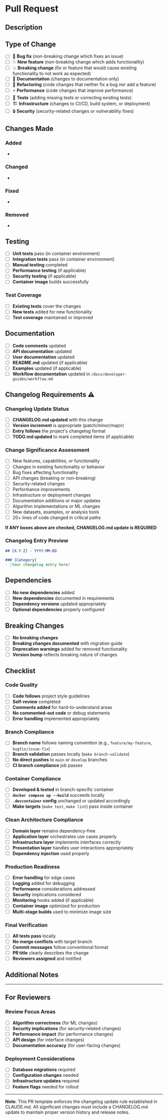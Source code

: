 # Pull Request

## Description
<!-- Provide a brief description of the changes in this PR -->

## Type of Change
<!-- Check the type of change that applies to this PR -->

- [ ] 🐛 **Bug fix** (non-breaking change which fixes an issue)
- [ ] ✨ **New feature** (non-breaking change which adds functionality)
- [ ] 💥 **Breaking change** (fix or feature that would cause existing functionality to not work as expected)
- [ ] 📝 **Documentation** (changes to documentation only)
- [ ] 🔧 **Refactoring** (code changes that neither fix a bug nor add a feature)
- [ ] ⚡ **Performance** (code changes that improve performance)
- [ ] 🧪 **Tests** (adding missing tests or correcting existing tests)
- [ ] 🏗️ **Infrastructure** (changes to CI/CD, build system, or deployment)
- [ ] 🔒 **Security** (security-related changes or vulnerability fixes)

## Changes Made
<!-- List the specific changes made in this PR -->

### Added
-

### Changed
-

### Fixed
-

### Removed
-

## Testing
<!-- Describe the tests you ran to verify your changes -->

- [ ] **Unit tests** pass (in container environment)
- [ ] **Integration tests** pass (in container environment)
- [ ] **Manual testing** completed
- [ ] **Performance testing** (if applicable)
- [ ] **Security testing** (if applicable)
- [ ] **Container image** builds successfully

### Test Coverage
- [ ] **Existing tests** cover the changes
- [ ] **New tests** added for new functionality
- [ ] **Test coverage** maintained or improved

## Documentation
<!-- Check all documentation that has been updated -->

- [ ] **Code comments** updated
- [ ] **API documentation** updated
- [ ] **User documentation** updated
- [ ] **README.md** updated (if applicable)
- [ ] **Examples** updated (if applicable)
- [ ] **Workflow documentation** updated in `/docs/developer-guides/workflow.md`

## Changelog Requirements ⚠️
<!-- This section is MANDATORY for all significant changes -->

### Changelog Update Status
- [ ] **CHANGELOG.md updated** with this change
- [ ] **Version increment** is appropriate (patch/minor/major)
- [ ] **Entry follows** the project's changelog format
- [ ] **TODO.md updated** to mark completed items (if applicable)

### Change Significance Assessment
<!-- Check if your changes meet any of these criteria requiring changelog update -->

- [ ] New features, capabilities, or functionality
- [ ] Changes in existing functionality or behavior  
- [ ] Bug fixes affecting functionality
- [ ] API changes (breaking or non-breaking)
- [ ] Security-related changes
- [ ] Performance improvements
- [ ] Infrastructure or deployment changes
- [ ] Documentation additions or major updates
- [ ] Algorithm implementations or ML changes
- [ ] New datasets, examples, or analysis tools
- [ ] 20+ lines of code changed in critical paths

**If ANY boxes above are checked, CHANGELOG.md update is REQUIRED**

### Changelog Entry Preview
<!-- If you updated CHANGELOG.md, paste the relevant section here -->

```markdown
## [X.Y.Z] - YYYY-MM-DD

### [Category]
- [Your changelog entry here]
```

## Dependencies
<!-- List any new dependencies or version changes -->

- [ ] **No new dependencies** added
- [ ] **New dependencies** documented in requirements
- [ ] **Dependency versions** updated appropriately
- [ ] **Optional dependencies** properly configured

## Breaking Changes
<!-- If this is a breaking change, describe the impact and migration path -->

- [ ] **No breaking changes**
- [ ] **Breaking changes documented** with migration guide
- [ ] **Deprecation warnings** added for removed functionality
- [ ] **Version bump** reflects breaking nature of changes

## Checklist
<!-- Ensure all items are completed before requesting review -->

### Code Quality
- [ ] **Code follows** project style guidelines
- [ ] **Self-review** completed
- [ ] **Comments added** for hard-to-understand areas
- [ ] **No commented-out code** or debug statements
- [ ] **Error handling** implemented appropriately

### Branch Compliance
- [ ] **Branch name** follows naming convention (e.g., `feature/my-feature`, `bugfix/issue-fix`)
- [ ] **Branch validation** passes locally (`make branch-validate`)
- [ ] **No direct pushes** to `main` or `develop` branches
- [ ] **CI branch compliance** job passes

### Container Compliance
- [ ] **Developed & tested** in branch-specific container
- [ ] **`docker compose up --build`** succeeds locally
- [ ] **`.devcontainer` config** unchanged or updated accordingly
- [ ] **Make targets** (`make test`, `make lint`) pass inside container

### Clean Architecture Compliance
- [ ] **Domain layer** remains dependency-free
- [ ] **Application layer** orchestrates use cases properly
- [ ] **Infrastructure layer** implements interfaces correctly
- [ ] **Presentation layer** handles user interactions appropriately
- [ ] **Dependency injection** used properly

### Production Readiness
- [ ] **Error handling** for edge cases
- [ ] **Logging** added for debugging
- [ ] **Performance** considerations addressed
- [ ] **Security** implications considered
- [ ] **Monitoring** hooks added (if applicable)
- [ ] **Container image** optimized for production
- [ ] **Multi-stage builds** used to minimize image size

### Final Verification
- [ ] **All tests pass** locally
- [ ] **No merge conflicts** with target branch
- [ ] **Commit messages** follow conventional format
- [ ] **PR title** clearly describes the change
- [ ] **Reviewers assigned** and notified

## Additional Notes
<!-- Add any additional context, screenshots, or information that would be helpful for reviewers -->

---

## For Reviewers

### Review Focus Areas
<!-- Highlight specific areas that need careful review -->

- [ ] **Algorithm correctness** (for ML changes)
- [ ] **Security implications** (for security-related changes)
- [ ] **Performance impact** (for performance changes)
- [ ] **API design** (for interface changes)
- [ ] **Documentation accuracy** (for user-facing changes)

### Deployment Considerations
- [ ] **Database migrations** required
- [ ] **Configuration changes** needed
- [ ] **Infrastructure updates** required
- [ ] **Feature flags** needed for rollout

---

**Note**: This PR template enforces the changelog update rule established in CLAUDE.md. All significant changes must include a CHANGELOG.md update to maintain proper version history and release notes.

